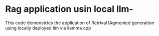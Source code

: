 # Rag application usin local llm-

This code demonstrtes the application of Retrival lAgmented generation using locally deployed llm via llamma cpp 
